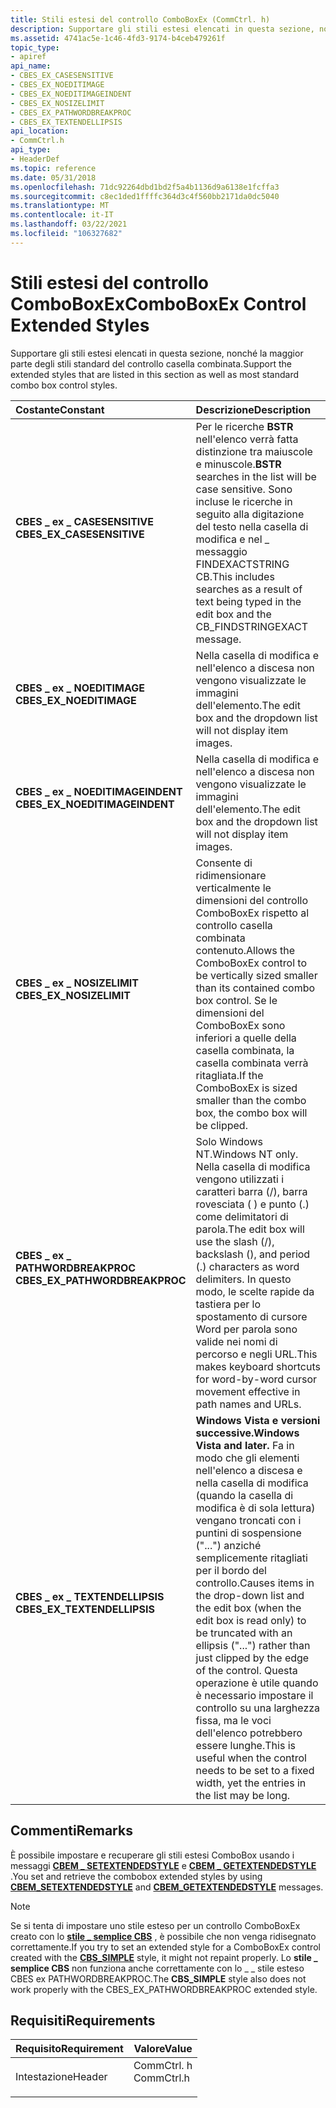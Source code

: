 ```yaml
---
title: Stili estesi del controllo ComboBoxEx (CommCtrl. h)
description: Supportare gli stili estesi elencati in questa sezione, nonché la maggior parte degli stili standard del controllo casella combinata.
ms.assetid: 4741ac5e-1c46-4fd3-9174-b4ceb479261f
topic_type:
- apiref
api_name:
- CBES_EX_CASESENSITIVE
- CBES_EX_NOEDITIMAGE
- CBES_EX_NOEDITIMAGEINDENT
- CBES_EX_NOSIZELIMIT
- CBES_EX_PATHWORDBREAKPROC
- CBES_EX_TEXTENDELLIPSIS
api_location:
- CommCtrl.h
api_type:
- HeaderDef
ms.topic: reference
ms.date: 05/31/2018
ms.openlocfilehash: 71dc92264dbd1bd2f5a4b1136d9a6138e1fcffa3
ms.sourcegitcommit: c8ec1ded1ffffc364d3c4f560bb2171da0dc5040
ms.translationtype: MT
ms.contentlocale: it-IT
ms.lasthandoff: 03/22/2021
ms.locfileid: "106327682"
---
```

# <a name="comboboxex-control-extended-styles"></a><span data-ttu-id="ec5cd-103">Stili estesi del controllo ComboBoxEx</span><span class="sxs-lookup"><span data-stu-id="ec5cd-103">ComboBoxEx Control Extended Styles</span></span>

<span data-ttu-id="ec5cd-104">Supportare gli stili estesi elencati in questa sezione, nonché la maggior parte degli stili standard del controllo casella combinata.</span><span class="sxs-lookup"><span data-stu-id="ec5cd-104">Support the extended styles that are listed in this section as well as most standard combo box control styles.</span></span>



| <span data-ttu-id="ec5cd-105">Costante</span><span class="sxs-lookup"><span data-stu-id="ec5cd-105">Constant</span></span>                                                                                                                                                                                           | <span data-ttu-id="ec5cd-106">Descrizione</span><span class="sxs-lookup"><span data-stu-id="ec5cd-106">Description</span></span>                                                                                                                                                                                                                                                                                                                           |
|:---------------------------------------------------------------------------------------------------------------------------------------------------------------------------------------------------|:--------------------------------------------------------------------------------------------------------------------------------------------------------------------------------------------------------------------------------------------------------------------------------------------------------------------------------------|
| <span id="CBES_EX_CASESENSITIVE"></span><span id="cbes_ex_casesensitive"></span><dl> <span data-ttu-id="ec5cd-107"><dt>**CBES \_ ex \_ CASESENSITIVE**</dt></span><span class="sxs-lookup"><span data-stu-id="ec5cd-107"><dt>**CBES\_EX\_CASESENSITIVE**</dt></span></span> </dl>             | <span data-ttu-id="ec5cd-108">Per le ricerche **BSTR** nell'elenco verrà fatta distinzione tra maiuscole e minuscole.</span><span class="sxs-lookup"><span data-stu-id="ec5cd-108">**BSTR** searches in the list will be case sensitive.</span></span> <span data-ttu-id="ec5cd-109">Sono incluse le ricerche in seguito alla digitazione del testo nella casella di modifica e nel \_ messaggio FINDEXACTSTRING CB.</span><span class="sxs-lookup"><span data-stu-id="ec5cd-109">This includes searches as a result of text being typed in the edit box and the CB\_FINDSTRINGEXACT message.</span></span><br/>                                                                                                                                                          |
| <span id="CBES_EX_NOEDITIMAGE"></span><span id="cbes_ex_noeditimage"></span><dl> <span data-ttu-id="ec5cd-110"><dt>**CBES \_ ex \_ NOEDITIMAGE**</dt></span><span class="sxs-lookup"><span data-stu-id="ec5cd-110"><dt>**CBES\_EX\_NOEDITIMAGE**</dt></span></span> </dl>                   | <span data-ttu-id="ec5cd-111">Nella casella di modifica e nell'elenco a discesa non vengono visualizzate le immagini dell'elemento.</span><span class="sxs-lookup"><span data-stu-id="ec5cd-111">The edit box and the dropdown list will not display item images.</span></span> <br/>                                                                                                                                                                                                                                                          |
| <span id="CBES_EX_NOEDITIMAGEINDENT"></span><span id="cbes_ex_noeditimageindent"></span><dl> <span data-ttu-id="ec5cd-112"><dt>**CBES \_ ex \_ NOEDITIMAGEINDENT**</dt></span><span class="sxs-lookup"><span data-stu-id="ec5cd-112"><dt>**CBES\_EX\_NOEDITIMAGEINDENT**</dt></span></span> </dl> | <span data-ttu-id="ec5cd-113">Nella casella di modifica e nell'elenco a discesa non vengono visualizzate le immagini dell'elemento.</span><span class="sxs-lookup"><span data-stu-id="ec5cd-113">The edit box and the dropdown list will not display item images.</span></span> <br/>                                                                                                                                                                                                                                                          |
| <span id="CBES_EX_NOSIZELIMIT"></span><span id="cbes_ex_nosizelimit"></span><dl> <span data-ttu-id="ec5cd-114"><dt>**CBES \_ ex \_ NOSIZELIMIT**</dt></span><span class="sxs-lookup"><span data-stu-id="ec5cd-114"><dt>**CBES\_EX\_NOSIZELIMIT**</dt></span></span> </dl>                   | <span data-ttu-id="ec5cd-115">Consente di ridimensionare verticalmente le dimensioni del controllo ComboBoxEx rispetto al controllo casella combinata contenuto.</span><span class="sxs-lookup"><span data-stu-id="ec5cd-115">Allows the ComboBoxEx control to be vertically sized smaller than its contained combo box control.</span></span> <span data-ttu-id="ec5cd-116">Se le dimensioni del ComboBoxEx sono inferiori a quelle della casella combinata, la casella combinata verrà ritagliata.</span><span class="sxs-lookup"><span data-stu-id="ec5cd-116">If the ComboBoxEx is sized smaller than the combo box, the combo box will be clipped.</span></span> <br/>                                                                                                                                  |
| <span id="CBES_EX_PATHWORDBREAKPROC"></span><span id="cbes_ex_pathwordbreakproc"></span><dl> <span data-ttu-id="ec5cd-117"><dt>**CBES \_ ex \_ PATHWORDBREAKPROC**</dt></span><span class="sxs-lookup"><span data-stu-id="ec5cd-117"><dt>**CBES\_EX\_PATHWORDBREAKPROC**</dt></span></span> </dl> | <span data-ttu-id="ec5cd-118">Solo Windows NT.</span><span class="sxs-lookup"><span data-stu-id="ec5cd-118">Windows NT only.</span></span> <span data-ttu-id="ec5cd-119">Nella casella di modifica vengono utilizzati i caratteri barra (/), barra rovesciata ( \) e punto (.) come delimitatori di parola.</span><span class="sxs-lookup"><span data-stu-id="ec5cd-119">The edit box will use the slash (/), backslash (\), and period (.) characters as word delimiters.</span></span> <span data-ttu-id="ec5cd-120">In questo modo, le scelte rapide da tastiera per lo spostamento di cursore Word per parola sono valide nei nomi di percorso e negli URL.</span><span class="sxs-lookup"><span data-stu-id="ec5cd-120">This makes keyboard shortcuts for word-by-word cursor movement effective in path names and URLs.</span></span><br/>                                                                                                       |
| <span id="CBES_EX_TEXTENDELLIPSIS"></span><span id="cbes_ex_textendellipsis"></span><dl> <span data-ttu-id="ec5cd-121"><dt>**CBES \_ ex \_ TEXTENDELLIPSIS**</dt></span><span class="sxs-lookup"><span data-stu-id="ec5cd-121"><dt>**CBES\_EX\_TEXTENDELLIPSIS**</dt></span></span> </dl>       | <span data-ttu-id="ec5cd-122">**Windows Vista e versioni successive.**</span><span class="sxs-lookup"><span data-stu-id="ec5cd-122">**Windows Vista and later.**</span></span> <span data-ttu-id="ec5cd-123">Fa in modo che gli elementi nell'elenco a discesa e nella casella di modifica (quando la casella di modifica è di sola lettura) vengano troncati con i puntini di sospensione ("...") anziché semplicemente ritagliati per il bordo del controllo.</span><span class="sxs-lookup"><span data-stu-id="ec5cd-123">Causes items in the drop-down list and the edit box (when the edit box is read only) to be truncated with an ellipsis ("...") rather than just clipped by the edge of the control.</span></span> <span data-ttu-id="ec5cd-124">Questa operazione è utile quando è necessario impostare il controllo su una larghezza fissa, ma le voci dell'elenco potrebbero essere lunghe.</span><span class="sxs-lookup"><span data-stu-id="ec5cd-124">This is useful when the control needs to be set to a fixed width, yet the entries in the list may be long.</span></span><br/> |



## <a name="remarks"></a><span data-ttu-id="ec5cd-125">Commenti</span><span class="sxs-lookup"><span data-stu-id="ec5cd-125">Remarks</span></span>

<span data-ttu-id="ec5cd-126">È possibile impostare e recuperare gli stili estesi ComboBox usando i messaggi [**CBEM \_ SETEXTENDEDSTYLE**](cbem-setextendedstyle.md) e [**CBEM \_ GETEXTENDEDSTYLE**](cbem-getextendedstyle.md) .</span><span class="sxs-lookup"><span data-stu-id="ec5cd-126">You set and retrieve the combobox extended styles by using [**CBEM\_SETEXTENDEDSTYLE**](cbem-setextendedstyle.md) and [**CBEM\_GETEXTENDEDSTYLE**](cbem-getextendedstyle.md) messages.</span></span>

> [!Note]  
> <span data-ttu-id="ec5cd-127">Se si tenta di impostare uno stile esteso per un controllo ComboBoxEx creato con lo [**stile \_ semplice CBS**](combo-box-styles.md) , è possibile che non venga ridisegnato correttamente.</span><span class="sxs-lookup"><span data-stu-id="ec5cd-127">If you try to set an extended style for a ComboBoxEx control created with the [**CBS\_SIMPLE**](combo-box-styles.md) style, it might not repaint properly.</span></span> <span data-ttu-id="ec5cd-128">Lo **stile \_ semplice CBS** non funziona anche correttamente con lo \_ \_ stile esteso CBES ex PATHWORDBREAKPROC.</span><span class="sxs-lookup"><span data-stu-id="ec5cd-128">The **CBS\_SIMPLE** style also does not work properly with the CBES\_EX\_PATHWORDBREAKPROC extended style.</span></span>

 

## <a name="requirements"></a><span data-ttu-id="ec5cd-129">Requisiti</span><span class="sxs-lookup"><span data-stu-id="ec5cd-129">Requirements</span></span>



| <span data-ttu-id="ec5cd-130">Requisito</span><span class="sxs-lookup"><span data-stu-id="ec5cd-130">Requirement</span></span> | <span data-ttu-id="ec5cd-131">Valore</span><span class="sxs-lookup"><span data-stu-id="ec5cd-131">Value</span></span> |
|-------------------|---------------------------------------------------------------------------------------|
| <span data-ttu-id="ec5cd-132">Intestazione</span><span class="sxs-lookup"><span data-stu-id="ec5cd-132">Header</span></span><br/> | <dl> <span data-ttu-id="ec5cd-133"><dt>CommCtrl. h</dt></span><span class="sxs-lookup"><span data-stu-id="ec5cd-133"><dt>CommCtrl.h</dt></span></span> </dl> |



 

 





